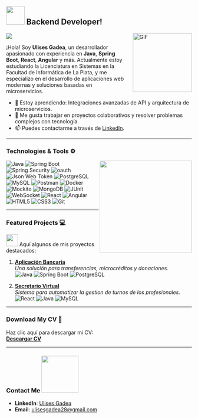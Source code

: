 ## <picture><img src="https://github.com/7oSkaaa/7oSkaaa/blob/main/Images/about_me.gif?raw=true" width="50px"></picture> Backend Developer!

<img align="right" alt="GIF" height="160px" src="https://media.giphy.com/media/Ah3zHH7hvsSB2/giphy.gif" style="margin-bottom: 20px;margin-left: 20px;" />

<a href="https://github.com/DenverCoder1/readme-typing-svg">
  <img src="https://readme-typing-svg.herokuapp.com?font=Time+New+Roman&color=%23C8BE25&size=25&center=true&vCenter=true&width=600&height=100&lines=Licenciatura+en+Sistemas+;Programador+autodidacta;Trabajo+en+equipo">
</a>

¡Hola! Soy **Ulises Gadea**, un desarrollador apasionado con experiencia en **Java**, **Spring Boot**, **React**, **Angular** y más. Actualmente estoy estudiando la Licenciatura en Sistemas en la Facultad de Informática de La Plata, y me especializo en el desarrollo de aplicaciones web modernas y soluciones basadas en microservicios.

- 🌱 Estoy aprendiendo: Integraciones avanzadas de API y arquitectura de microservicios.
- 🚀 Me gusta trabajar en proyectos colaborativos y resolver problemas complejos con tecnología.
- 📫 Puedes contactarme a través de [LinkedIn](https://www.linkedin.com/in/uliss-gadea).

---

### Technologies & Tools ⚙️
<picture> <img align="right" src="https://github.com/7oSkaaa/7oSkaaa/blob/main/Images/Right_Side.gif?raw=true" width = 250px></picture>

<div>
  <img src="https://img.shields.io/badge/Java-ED8B00?style=for-the-badge&logo=java&logoColor=white" alt="Java"/>
  <img src="https://img.shields.io/badge/Spring_Boot-6DB33F?style=for-the-badge&logo=spring&logoColor=white" alt="Spring Boot"/>
  <img src="https://img.shields.io/badge/Spring%20Security-6DB33F?style=for-the-badge&logo=spring-security&logoColor=white" alt="Spring Security"/>
  <img src="https://img.shields.io/badge/OAuth2-3EAAAF?style=for-the-badge&logo=oauth&logoColor=white" alt="oauth"/>
  <img src="https://img.shields.io/badge/JWT-000000?style=for-the-badge&logo=jsonwebtokens&logoColor=white" alt="Json Web Token"/>
  <img src="https://img.shields.io/badge/PostgreSQL-336791?style=for-the-badge&logo=postgresql&logoColor=white" alt="PostgreSQL"/>
  <img src="https://img.shields.io/badge/MySQL-4479A1?style=for-the-badge&logo=mysql&logoColor=white" alt="MySQL"/>
   <img src="https://img.shields.io/badge/Postman-FF6C37?style=for-the-badge&logo=postman&logoColor=white" alt="Postman"/>
  <img src="https://img.shields.io/badge/Docker-2496ED?style=for-the-badge&logo=docker&logoColor=white" alt="Docker"/>
  <img src="https://img.shields.io/badge/Mockito-6DB33F?style=for-the-badge&logo=mockito&logoColor=white" alt="Mockito"/>
  <img src="https://img.shields.io/badge/MongoDB-47A248?style=for-the-badge&logo=mongodb&logoColor=white" alt="MongoDB"/>
  <img src="https://img.shields.io/badge/JUnit-25A162?style=for-the-badge&logo=junit5&logoColor=white" alt="JUnit"/>
  <img src="https://img.shields.io/badge/WebSocket-00B4D8?style=for-the-badge&logo=websocket&logoColor=white" alt="WebSocket"/>
  <img src="https://img.shields.io/badge/React-61DAFB?style=for-the-badge&logo=react&logoColor=white" alt="React"/>
  <img src="https://img.shields.io/badge/Angular-DD0031?style=for-the-badge&logo=angular&logoColor=white" alt="Angular"/>
  <img src="https://img.shields.io/badge/HTML5-E34F26?style=for-the-badge&logo=html5&logoColor=white" alt="HTML5"/>
  <img src="https://img.shields.io/badge/CSS3-1572B6?style=for-the-badge&logo=css3&logoColor=white" alt="CSS3"/>
  <img src="https://img.shields.io/badge/Git-F05032?style=for-the-badge&logo=git&logoColor=white" alt="Git"/>
</div>

---

### Featured Projects 💻

<img src = "https://media2.giphy.com/media/QssGEmpkyEOhBCb7e1/giphy.gif?cid=ecf05e47a0n3gi1bfqntqmob8g9aid1oyj2wr3ds3mg700bl&rid=giphy.gif" width = 32px> Aquí algunos de mis proyectos destacados:

1. **[Aplicación Bancaria](https://github.com/UlisesGS/Banco-Nativo)**  
   _Una solución para transferencias, microcréditos y donaciones._  
   ![Java](https://img.shields.io/badge/Java-ED8B00?style=flat-square&logo=java&logoColor=white) ![Spring Boot](https://img.shields.io/badge/Spring_Boot-6DB33F?style=flat-square&logo=spring&logoColor=white) ![PostgreSQL](https://img.shields.io/badge/PostgreSQL-336791?style=flat-square&logo=postgresql&logoColor=white)

2. **[Secretario Virtual](https://github.com/UlisesGS/SecretarioVirtual)**  
   _Sistema para automatizar la gestion de turnos de los profesionales._  
   ![React](https://img.shields.io/badge/React-61DAFB?style=flat-square&logo=react&logoColor=white) ![Java](https://img.shields.io/badge/Java-ED8B00?style=flat-square&logo=java&logoColor=white) ![MySQL](https://img.shields.io/badge/MySQL-4479A1?style=flat-square&logo=mysql&logoColor=white)

---

### Download My CV 📄

Haz clic aquí para descargar mi CV:  
**[Descargar CV](https://drive.google.com/file/d/1X0uCGSgXovqTPy2FKdCZiql--augk8zN/view?usp=sharing)**

---

### Contact Me <img src='https://raw.githubusercontent.com/ShahriarShafin/ShahriarShafin/main/Assets/handshake.gif' width="100px">

- **LinkedIn**: [Ulises Gadea](https://www.linkedin.com/in/ulises-gadea/)  
- **Email**: [ulisesgadea28@gmail.com](mailto:ulisesgadea28@gmail.com)  

